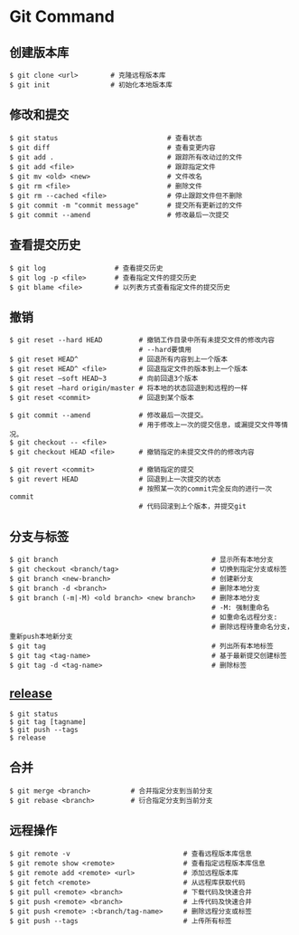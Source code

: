 # Git Command##  创建版本库```shell$ git clone <url>        # 克隆远程版本库$ git init               # 初始化本地版本库```## 修改和提交```shell$ git status                           # 查看状态$ git diff                             # 查看变更内容$ git add .                            # 跟踪所有改动过的文件$ git add <file>                       # 跟踪指定文件$ git mv <old> <new>                   # 文件改名$ git rm <file>                        # 删除文件$ git rm --cached <file>               # 停止跟踪文件但不删除$ git commit -m "commit message"       # 提交所有更新过的文件$ git commit --amend                   # 修改最后一次提交```## 查看提交历史```shell$ git log                 # 查看提交历史$ git log -p <file>       # 查看指定文件的提交历史$ git blame <file>        # 以列表方式查看指定文件的提交历史```## 撤销```shell$ git reset --hard HEAD         # 撤销工作目录中所有未提交文件的修改内容                                # --hard要慎用$ git reset HEAD^               # 回退所有内容到上一个版本$ git reset HEAD^ <file>        # 回退指定文件的版本到上一个版本$ git reset –soft HEAD~3        # 向前回退3个版本$ git reset –hard origin/master # 将本地的状态回退到和远程的一样$ git reset <commit>            # 回退到某个版本$ git commit --amend            # 修改最后一次提交。                                # 用于修改上一次的提交信息，或漏提交文件等情况。$ git checkout -- <file>$ git checkout HEAD <file>      # 撤销指定的未提交文件的的修改内容$ git revert <commit>           # 撤销指定的提交$ git revert HEAD               # 回退到上一次提交的状态                                # 按照某一次的commit完全反向的进行一次commit                                # 代码回滚到上个版本，并提交git```## 分支与标签```shell$ git branch                                      # 显示所有本地分支$ git checkout <branch/tag>                       # 切换到指定分支或标签$ git branch <new-branch>                         # 创建新分支$ git branch -d <branch>                          # 删除本地分支$ git branch (-m|-M) <old branch> <new branch>    # 删除本地分支                                                  # -M: 强制重命名                                                  # 如重命名远程分支:                                                  # 删除远程待重命名分支，重新push本地新分支$ git tag                                         # 列出所有本地标签$ git tag <tag-name>                              # 基于最新提交创建标签$ git tag -d <tag-name>                           # 删除标签```## [release](https://github.com/zeit/release)```shell$ git status$ git tag [tagname]$ git push --tags$ release```## 合并```shell$ git merge <branch>          # 合并指定分支到当前分支$ git rebase <branch>         # 衍合指定分支到当前分支```## 远程操作```shell$ git remote -v                            # 查看远程版本库信息$ git remote show <remote>                 # 查看指定远程版本库信息$ git remote add <remote> <url>            # 添加远程版本库$ git fetch <remote>                       # 从远程库获取代码$ git pull <remote> <branch>               # 下载代码及快速合并$ git push <remote> <branch>               # 上传代码及快速合并$ git push <remote> :<branch/tag-name>     # 删除远程分支或标签$ git push --tags                          # 上传所有标签```